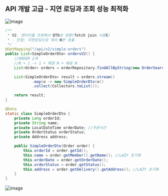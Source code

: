 ## **API 개발 고급 - 지연 로딩과 조회 성능 최적화**

![image](https://user-images.githubusercontent.com/79301439/178145302-3eac420d-79c2-437d-8e20-97dfdcff49eb.png)

```java
/**
 * V2. 엔티티를 조회해서 DTO로 변환(fetch join 사용X)
 * - 단점: 지연로딩으로 쿼리 N번 호출
 */
@GetMapping("/api/v2/simple-orders")
public List<SimpleOrderDto> ordersV2() {
    //ORDER 2개
    //N + 1 -> 1 + 회원 N + 배송 N
    List<Order> orders = orderRepository.findAllByString(new OrderSearch());

    List<SimpleOrderDto> result = orders.stream()
            .map(o -> new SimpleOrderDto(o))
            .collect(Collectors.toList());

    return result;
}

@Data
static class SimpleOrderDto {
    private Long orderId;
    private String name;
    private LocalDateTime orderDate; //주문시간
    private OrderStatus orderStatus;
    private Address address;

    public SimpleOrderDto(Order order) {
        this.orderId = order.getId();
        this.name = order.getMember().getName(); //LAZY 초기화
        this.orderDate = order.getOrderDate();
        this.orderStatus = order.getStatus();
        this.address = order.getDelivery().getAddress(); //LAZY 초기화
    }
}
```

![image](https://user-images.githubusercontent.com/79301439/178145379-7fdac364-46be-4f6c-9a1a-f9016715e4ea.png)
